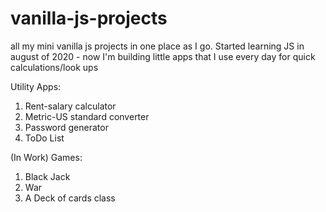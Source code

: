 # vanilla-js-projects
all my mini vanilla js projects in one place as I go. Started learning JS in august of 2020 - now I'm building little apps that I use every day for quick calculations/look ups 

Utility Apps: 
1. Rent-salary calculator 
2. Metric-US standard converter 
3. Password generator 
4. ToDo List

(In Work) Games: 
1. Black Jack
2. War
3. A Deck of cards class
